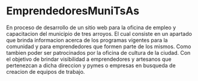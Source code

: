 # EmprendedoresMuniTsAs
En proceso de desarrollo  de un sitio web  para la oficina de empleo y capacitacion del municipio de tres arroyos. El cual consiste en  un apartado que brinda informacion acerca de los programas vigentes para la comunidad y  para emprendedores que formen parte de los  mismos. Como tambien poder ser patrocinados por la oficina de cultura de la ciudad. Con el objetivo de brindar visibilidad a emprendedores y artesanos que pertenezcan a dicha direccion y pymes o empresas en busqueda de creacion de equipos de trabajo.
